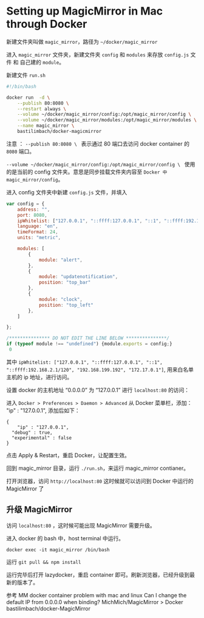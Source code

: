 # Setting up MagicMirror in Mac through Docker

新建文件夹叫做 `magic_mirror`，路径为 `~/docker/magic_mirror`

进入 `magic_mirror` 文件夹，新建文件夹 `config` 和 `modules` 来存放 `config.js` 文件 和 自己建的 `module`。

新建文件 `run.sh`

```bash 
#!/bin/bash

docker run  -d \
	--publish 80:8080 \
	--restart always \
	--volume ~/docker/magic_mirror/config:/opt/magic_mirror/config \
	--volume ~/docker/magic_mirror/modules:/opt/magic_mirror/modules \
	--name magic_mirror \
    bastilimbach/docker-magicmirror
```

注意 ：
`--publish 80:8080 \ ` 表示通过 80 端口去访问 docker container 的 `8080` 端口。

`--volume ~/docker/magic_mirror/config:/opt/magic_mirror/config \ ` 使用的是当前的 config 文件夹。意思是同步挂载文件夹内容至 `Docker 中 magic_mirror/config`。

进入 config 文件夹中新建 `config.js` 文件，并填入

```javascript
var config = {
	address: "",
	port: 8080,
  	ipWhitelist: ["127.0.0.1", "::ffff:127.0.0.1", "::1", "::ffff:192.168.2.1/120", "192.168.199.192", "172.17.0.1"],
	language: "en",
	timeFormat: 24,
	units: "metric",

	modules: [
		{
			module: "alert",
		},
		{
			module: "updatenotification",
			position: "top_bar"
		},
		{
			module: "clock",
			position: "top_left"
		},
	]

};

/*************** DO NOT EDIT THE LINE BELOW ***************/
if (typeof module !== "undefined") {module.exports = config;}
 0
```

其中 `ipWhitelist: ["127.0.0.1", "::ffff:127.0.0.1", "::1", "::ffff:192.168.2.1/120", "192.168.199.192", "172.17.0.1"]`, 用来白名单主机的 ip 地址，进行访问。

设置 docker 的主机地址 “0.0.0.0” 为 “127.0.0.1” 进行 `localhost:80` 的访问：

进入 `Docker > Preferences > Daemon > Advanced` 从 Docker 菜单栏，添加：
"ip" : "127.0.0.1",
添加后如下：
```
{
	"ip" : "127.0.0.1",
  "debug" : true,
  "experimental" : false
}
```

点击 Apply & Restart，重启 Docker，让配置生效。

回到 magic_mirror 目录，运行 `./run.sh`，来运行 magic_mirror contianer。

打开浏览器，访问 `http://localhost:80` 这时候就可以访问到 Docker 中运行的 MagicMirror 了

## 升级 MagicMirror

访问 `localhost:80` ，这时候可能出现 MagicMirror 需要升级。

进入 docker 的 bash 中，host terminal 中运行。


```
docker exec -it magic_mirror /bin/bash
```

运行 `git pull && npm install`

运行完毕后打开 lazydocker，重启 container 即可。刷新浏览器，已经升级到最新的版本了。





参考
MM docker container problem with mac and linux
Can I change the default IP from 0.0.0.0 when binding?
MichMich/MagicMirror > Docker
bastilimbach/docker-MagicMirror

